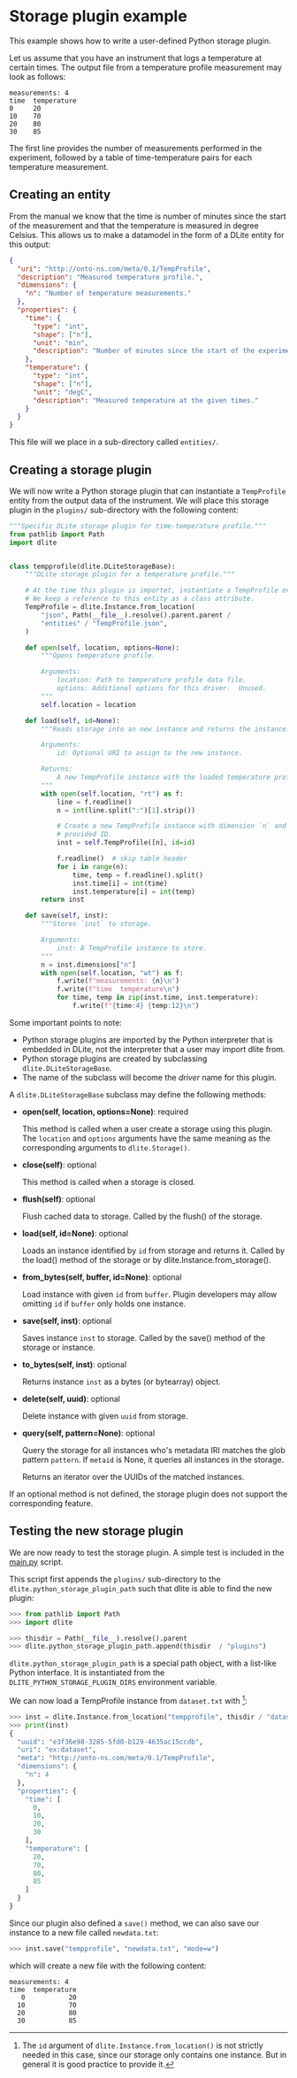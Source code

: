 Storage plugin example
======================
This example shows how to write a user-defined Python storage plugin.

Let us assume that you have an instrument that logs a temperature at certain times.
The output file from a temperature profile measurement may look as follows:

```
measurements: 4
time  temperature
0     20
10    70
20    80
30    85
```

The first line provides the number of measurements performed in the experiment, followed by a table of time-temperature pairs for each temperature measurement.


Creating an entity
------------------
From the manual we know that the time is number of minutes since the start of the measurement and that the temperature is measured in degree Celsius.
This allows us to make a datamodel in the form of a DLite entity for this output:

```json
{
  "uri": "http://onto-ns.com/meta/0.1/TempProfile",
  "description": "Measured temperature profile.",
  "dimensions": {
    "n": "Number of temperature measurements."
  },
  "properties": {
    "time": {
      "type": "int",
      "shape": ["n"],
      "unit": "min",
      "description": "Number of minutes since the start of the experiment."
    },
    "temperature": {
      "type": "int",
      "shape": ["n"],
      "unit": "degC",
      "description": "Measured temperature at the given times."
    }
  }
}
```

This file will we place in a sub-directory called `entities/`.


Creating a storage plugin
-------------------------
We will now write a Python storage plugin that can instantiate a `TempProfile` entity from the output data of the instrument.
We will place this storage plugin in the `plugins/` sub-directory with the following content:

```python
"""Specific DLite storage plugin for time-temperature profile."""
from pathlib import Path
import dlite


class tempprofile(dlite.DLiteStorageBase):
    """DLite storage plugin for a temperature profile."""

    # At the time this plugin is importet, instantiate a TempProfile entity.
    # We keep a reference to this entity as a class attribute.
    TempProfile = dlite.Instance.from_location(
        "json", Path(__file__).resolve().parent.parent /
        "entities" / "TempProfile.json",
    )

    def open(self, location, options=None):
        """Opens temperature profile.

        Arguments:
            location: Path to temperature profile data file.
            options: Additional options for this driver.  Unused.
        """
        self.location = location

    def load(self, id=None):
        """Reads storage into an new instance and returns the instance.

        Arguments:
            id: Optional URI to assign to the new instance.

        Returns:
            A new TempProfile instance with the loaded temperature profile.
        """
        with open(self.location, "rt") as f:
            line = f.readline()
            n = int(line.split(":")[1].strip())

            # Create a new TempProfile instance with dimension `n` and the
            # provided ID.
            inst = self.TempProfile([n], id=id)

            f.readline()  # skip table header
            for i in range(n):
                time, temp = f.readline().split()
                inst.time[i] = int(time)
                inst.temperature[i] = int(temp)
        return inst

    def save(self, inst):
        """Stores `inst` to storage.

        Arguments:
            inst: A TempProfile instance to store.
        """
        n = inst.dimensions["n"]
        with open(self.location, "wt") as f:
            f.write(f"measurements: {n}\n")
            f.write(f"time  temperature\n")
            for time, temp in zip(inst.time, inst.temperature):
                f.write(f"{time:4} {temp:12}\n")
```

Some important points to note:
* Python storage plugins are imported by the Python interpreter that is embedded in DLite, not the interpreter that a user may import dlite from.
* Python storage plugins are created by subclassing `dlite.DLiteStorageBase`.
* The name of the subclass will become the *driver*  name for this plugin.

A `dlite.DLiteStorageBase` subclass may define the following methods:

* **open(self, location, options=None)**: required

  This method is called when a user create a storage using this plugin.
  The `location` and `options` arguments have the same meaning as the corresponding arguments to `dlite.Storage()`.

* **close(self)**: optional

  This method is called when a storage is closed.

* **flush(self)**: optional

  Flush cached data to storage. Called by the flush() of the storage.

* **load(self, id=None)**: optional

  Loads an instance identified by `id` from storage and returns it.
  Called by the load() method of the storage or by dlite.Instance.from_storage().

* **from_bytes(self, buffer, id=None)**: optional

  Load instance with given `id` from `buffer`.
  Plugin developers may allow omitting `id` if `buffer` only holds one instance.

* **save(self, inst)**: optional

  Saves instance `inst` to storage.
  Called by the save() method of the storage or instance.

* **to_bytes(self, inst)**: optional

  Returns instance `inst` as a bytes (or bytearray) object.

* **delete(self, uuid)**: optional

  Delete instance with given `uuid` from storage.

* **query(self, pattern=None)**: optional

  Query the storage for all instances who's metadata IRI matches the glob pattern `pattern`.
  If `metaid` is None, it queries all instances in the storage.

  Returns an iterator over the UUIDs of the matched instances.

If an optional method is not defined, the storage plugin does not support the corresponding feature.


Testing the new storage plugin
------------------------------
We are now ready to test the storage plugin.
A simple test is included in the [main.py] script.

This script first appends the `plugins/` sub-directory to the `dlite.python_storage_plugin_path` such that dlite is able to find the new plugin:

```python
>>> from pathlib import Path
>>> import dlite

>>> thisdir = Path(__file__).resolve().parent
>>> dlite.python_storage_plugin_path.append(thisdir  / "plugins")

```

`dlite.python_storage_plugin_path` is a special path object, with a list-like Python interface.
It is instantiated from the `DLITE_PYTHON_STORAGE_PLUGIN_DIRS` environment variable.

We can now load a TempProfile instance from `dataset.txt` with [^footnote]:

```python
>>> inst = dlite.Instance.from_location("tempprofile", thisdir / "dataset.txt", options="mode=r", id="ex:dataset")
>>> print(inst)
{
  "uuid": "e3f36e98-3285-5fd0-b129-4635ac15ccdb",
  "uri": "ex:dataset",
  "meta": "http://onto-ns.com/meta/0.1/TempProfile",
  "dimensions": {
    "n": 4
  },
  "properties": {
    "time": [
      0,
      10,
      20,
      30
    ],
    "temperature": [
      20,
      70,
      80,
      85
    ]
  }
}

```

Since our plugin also defined a `save()` method, we can also save our instance to a new file called `newdata.txt`:

```python
>>> inst.save("tempprofile", "newdata.txt", "mode=w")

```

which will create a new file with the following content:

```
measurements: 4
time  temperature
   0           20
  10           70
  20           80
  30           85
```



[^footnote]: The `id` argument of `dlite.Instance.from_location()` is not strictly needed in this case, since our storage only contains one instance. But in general it is good practice to provide it.


[main.py]: https://github.com/SINTEF/dlite/tree/master/examples/storage_plugin/main.py

